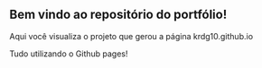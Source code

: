 ## Bem vindo ao repositório do portfólio!

Aqui você visualiza o projeto que gerou a página krdg10.github.io

Tudo utilizando o Github pages!

